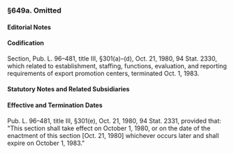 ### §649a. Omitted ###

#### **Editorial Notes** ####

#### Codification ####

Section, Pub. L. 96–481, title III, §301(a)–(d), Oct. 21, 1980, 94 Stat. 2330, which related to establishment, staffing, functions, evaluation, and reporting requirements of export promotion centers, terminated Oct. 1, 1983.

#### **Statutory Notes and Related Subsidiaries** ####

#### Effective and Termination Dates ####

Pub. L. 96–481, title III, §301(e), Oct. 21, 1980, 94 Stat. 2331, provided that: "This section shall take effect on October 1, 1980, or on the date of the enactment of this section [Oct. 21, 1980] whichever occurs later and shall expire on October 1, 1983."